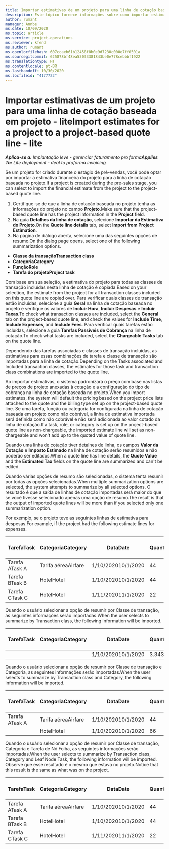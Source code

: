 ```yaml
---
title: Importar estimativas de um projeto para uma linha de cotação baseada em projeto - lite
description: Este tópico fornece informações sobre como importar estimativas de um projeto para uma linha de cotação.
author: rumant
manager: Annbe
ms.date: 10/09/2020
ms.topic: article
ms.service: project-operations
ms.reviewer: kfend
ms.author: rumant
ms.openlocfilehash: 607ccaeb61b12458f8b0e9d7230c000e7ff0501a
ms.sourcegitcommit: 625878bf48ea530f3381843be0e778cebbbf1922
ms.translationtype: HT
ms.contentlocale: pt-BR
ms.lasthandoff: 10/30/2020
ms.locfileid: "4177722"
---
```

# <a name="import-estimates-for-a-project-to-a-project-based-quote-line---lite"></a><span data-ttu-id="7bb3b-103">Importar estimativas de um projeto para uma linha de cotação baseada em projeto - lite</span><span class="sxs-lookup"><span data-stu-id="7bb3b-103">Import estimates for a project to a project-based quote line - lite</span></span>

<span data-ttu-id="7bb3b-104">_**Aplica-se a:** Implantação leve - gerenciar faturamento pro forma_</span><span class="sxs-lookup"><span data-stu-id="7bb3b-104">_**Applies To:** Lite deployment - deal to proforma invoicing_</span></span>

<span data-ttu-id="7bb3b-105">Se um projeto for criado durante o estágio de pré-vendas, você pode optar por importar a estimativa financeira do projeto para a linha de cotação baseada no projeto.</span><span class="sxs-lookup"><span data-stu-id="7bb3b-105">If a project is created during the pre-sales stage, you can select to import the financial estimate from the project to the project-based quote line.</span></span>

1. <span data-ttu-id="7bb3b-106">Certifique-se de que a linha de cotação baseada no projeto tenha as informações do projeto no campo **Projeto**.</span><span class="sxs-lookup"><span data-stu-id="7bb3b-106">Make sure that the project-based quote line has the project information in the **Project** field.</span></span>
2. <span data-ttu-id="7bb3b-107">Na guia **Detalhes da linha de cotação**, selecione **Importar da Estimativa do Projeto**.</span><span class="sxs-lookup"><span data-stu-id="7bb3b-107">On the **Quote line details** tab, select **Import from Project Estimation**.</span></span>
3. <span data-ttu-id="7bb3b-108">Na página de diálogo aberta, selecione uma das seguintes opções de resumo.</span><span class="sxs-lookup"><span data-stu-id="7bb3b-108">On the dialog page opens, select one of the following summarization options.</span></span>

  - <span data-ttu-id="7bb3b-109">**Classe da transação**</span><span class="sxs-lookup"><span data-stu-id="7bb3b-109">**Transaction class**</span></span>
  - <span data-ttu-id="7bb3b-110">**Categoria**</span><span class="sxs-lookup"><span data-stu-id="7bb3b-110">**Category**</span></span>
  - <span data-ttu-id="7bb3b-111">**Função**</span><span class="sxs-lookup"><span data-stu-id="7bb3b-111">**Role**</span></span> 
  - <span data-ttu-id="7bb3b-112">**Tarefa do projeto**</span><span class="sxs-lookup"><span data-stu-id="7bb3b-112">**Project task**</span></span>

<span data-ttu-id="7bb3b-113">Com base em sua seleção, a estimativa do projeto para todas as classes de transação incluídas nesta linha de cotação é copiada.</span><span class="sxs-lookup"><span data-stu-id="7bb3b-113">Based on your selection, the estimate from the project for all transaction classes included on this quote line are copied over.</span></span> <span data-ttu-id="7bb3b-114">Para verificar quais classes de transação estão incluídas, selecione a guia **Geral** na linha de cotação baseada no projeto e verifique os valores de **Incluir Hora**, **Incluir Despesas** e **Incluir Taxas**.</span><span class="sxs-lookup"><span data-stu-id="7bb3b-114">To check what transaction classes are included, select the **General** tab on the project-based quote line, and check the values for **Include Time**, **Include Expenses**, and **Include Fees**.</span></span>  <span data-ttu-id="7bb3b-115">Para verificar quais tarefas estão incluídas, selecione a guia **Tarefas Passíveis de Cobrança** na linha de cotação.</span><span class="sxs-lookup"><span data-stu-id="7bb3b-115">To check what tasks are included, select the **Chargeable Tasks** tab on the quote line.</span></span>

<span data-ttu-id="7bb3b-116">Dependendo das tarefas associadas e classes de transação incluídas, as estimativas para essas combinações de tarefa e classe de transação são importadas para a linha de cotação.</span><span class="sxs-lookup"><span data-stu-id="7bb3b-116">Depending on the Tasks associated and Included transaction classes, the estimates for those task and transaction class combinations are imported to the quote line.</span></span>

<span data-ttu-id="7bb3b-117">Ao importar estimativas, o sistema padronizará o preço com base nas listas de preços de projeto anexadas à cotação e a configuração do tipo de cobrança na linha de cotação baseada no projeto.</span><span class="sxs-lookup"><span data-stu-id="7bb3b-117">When you import estimates, the system will default the pricing based on the project price lists attached to the quote and the billing type set up on the project-based quote line.</span></span> <span data-ttu-id="7bb3b-118">Se uma tarefa, função ou categoria for configurada na linha de cotação baseada em projeto como não cobrável, a linha de estimativa importada será definida como não cobrável e não será adicionada ao valor cotado da linha de cotação.</span><span class="sxs-lookup"><span data-stu-id="7bb3b-118">If a task, role, or category is set up on the project-based quote line as non-chargeable, the imported estimate line will set as non-chargeable and won't add up to the quoted value of quote line.</span></span>

<span data-ttu-id="7bb3b-119">Quando uma linha de cotação tiver detalhes de linha, os campos **Valor da Cotação** e **Imposto Estimado** na linha de cotação serão resumidos e não poderão ser editados.</span><span class="sxs-lookup"><span data-stu-id="7bb3b-119">When a quote line has line details, the **Quote Value** and the **Estimated Tax** fields on the quote line are summarized and can't be edited.</span></span>

<span data-ttu-id="7bb3b-120">Quando várias opções de resumo são selecionadas, o sistema tenta resumir por todas as opções selecionadas.</span><span class="sxs-lookup"><span data-stu-id="7bb3b-120">When multiple summarization options are selected, the system attempts to summarize by all selected options.</span></span> <span data-ttu-id="7bb3b-121">O resultado é que a saída de linhas de cotação importadas será maior do que se você tivesse selecionado apenas uma opção de resumo.</span><span class="sxs-lookup"><span data-stu-id="7bb3b-121">The result is that the output of imported quote lines will be more than if you selected only one summarization option.</span></span>

<span data-ttu-id="7bb3b-122">Por exemplo, se o projeto teve as seguintes linhas de estimativa para despesas.</span><span class="sxs-lookup"><span data-stu-id="7bb3b-122">For example, if the project had the following estimate lines for expenses.</span></span>

| <span data-ttu-id="7bb3b-123">Tarefa</span><span class="sxs-lookup"><span data-stu-id="7bb3b-123">Task</span></span> | <span data-ttu-id="7bb3b-124">Categoria</span><span class="sxs-lookup"><span data-stu-id="7bb3b-124">Category</span></span> | <span data-ttu-id="7bb3b-125">Data</span><span class="sxs-lookup"><span data-stu-id="7bb3b-125">Date</span></span> | <span data-ttu-id="7bb3b-126">Quantidade</span><span class="sxs-lookup"><span data-stu-id="7bb3b-126">Quantity</span></span> | <span data-ttu-id="7bb3b-127">Preço unitário</span><span class="sxs-lookup"><span data-stu-id="7bb3b-127">Unit price</span></span> | <span data-ttu-id="7bb3b-128">Valor</span><span class="sxs-lookup"><span data-stu-id="7bb3b-128">Amount</span></span> |
| --- | --- | --- | --- | --- | --- |
| <span data-ttu-id="7bb3b-129">Tarefa A</span><span class="sxs-lookup"><span data-stu-id="7bb3b-129">Task A</span></span> | <span data-ttu-id="7bb3b-130">Tarifa aérea</span><span class="sxs-lookup"><span data-stu-id="7bb3b-130">Airfare</span></span> | <span data-ttu-id="7bb3b-131">1/10/2020</span><span class="sxs-lookup"><span data-stu-id="7bb3b-131">10/1/2020</span></span> | <span data-ttu-id="7bb3b-132">4</span><span class="sxs-lookup"><span data-stu-id="7bb3b-132">4</span></span> | <span data-ttu-id="7bb3b-133">400</span><span class="sxs-lookup"><span data-stu-id="7bb3b-133">400</span></span> | <span data-ttu-id="7bb3b-134">1600</span><span class="sxs-lookup"><span data-stu-id="7bb3b-134">1600</span></span> |
| <span data-ttu-id="7bb3b-135">Tarefa B</span><span class="sxs-lookup"><span data-stu-id="7bb3b-135">Task B</span></span> | <span data-ttu-id="7bb3b-136">Hotel</span><span class="sxs-lookup"><span data-stu-id="7bb3b-136">Hotel</span></span> | <span data-ttu-id="7bb3b-137">1/10/2020</span><span class="sxs-lookup"><span data-stu-id="7bb3b-137">10/1/2020</span></span> | <span data-ttu-id="7bb3b-138">4</span><span class="sxs-lookup"><span data-stu-id="7bb3b-138">4</span></span> | <span data-ttu-id="7bb3b-139">200</span><span class="sxs-lookup"><span data-stu-id="7bb3b-139">200</span></span> | <span data-ttu-id="7bb3b-140">800</span><span class="sxs-lookup"><span data-stu-id="7bb3b-140">800</span></span> |
| <span data-ttu-id="7bb3b-141">Tarefa C</span><span class="sxs-lookup"><span data-stu-id="7bb3b-141">Task C</span></span> | <span data-ttu-id="7bb3b-142">Hotel</span><span class="sxs-lookup"><span data-stu-id="7bb3b-142">Hotel</span></span> | <span data-ttu-id="7bb3b-143">1/11/2020</span><span class="sxs-lookup"><span data-stu-id="7bb3b-143">11/1/2020</span></span> | <span data-ttu-id="7bb3b-144">2</span><span class="sxs-lookup"><span data-stu-id="7bb3b-144">2</span></span> | <span data-ttu-id="7bb3b-145">200</span><span class="sxs-lookup"><span data-stu-id="7bb3b-145">200</span></span> | <span data-ttu-id="7bb3b-146">400</span><span class="sxs-lookup"><span data-stu-id="7bb3b-146">400</span></span> |

<span data-ttu-id="7bb3b-147">Quando o usuário selecionar a opção de resumir por Classe de transação, as seguintes informações serão importadas.</span><span class="sxs-lookup"><span data-stu-id="7bb3b-147">When the user selects to summarize by Transaction class, the following information will be imported.</span></span>

| <span data-ttu-id="7bb3b-148">Tarefa</span><span class="sxs-lookup"><span data-stu-id="7bb3b-148">Task</span></span> | <span data-ttu-id="7bb3b-149">Categoria</span><span class="sxs-lookup"><span data-stu-id="7bb3b-149">Category</span></span> | <span data-ttu-id="7bb3b-150">Data</span><span class="sxs-lookup"><span data-stu-id="7bb3b-150">Date</span></span> | <span data-ttu-id="7bb3b-151">Quantidade</span><span class="sxs-lookup"><span data-stu-id="7bb3b-151">Quantity</span></span> | <span data-ttu-id="7bb3b-152">Preço unitário</span><span class="sxs-lookup"><span data-stu-id="7bb3b-152">Unit price</span></span> | <span data-ttu-id="7bb3b-153">Valor</span><span class="sxs-lookup"><span data-stu-id="7bb3b-153">Amount</span></span> |
| --- | --- | --- | --- | --- | --- |
|||<span data-ttu-id="7bb3b-154">1/10/2020</span><span class="sxs-lookup"><span data-stu-id="7bb3b-154">10/1/2020</span></span> | <span data-ttu-id="7bb3b-155">3.34</span><span class="sxs-lookup"><span data-stu-id="7bb3b-155">3.34</span></span> | <span data-ttu-id="7bb3b-156">840</span><span class="sxs-lookup"><span data-stu-id="7bb3b-156">840</span></span> | <span data-ttu-id="7bb3b-157">2800</span><span class="sxs-lookup"><span data-stu-id="7bb3b-157">2800</span></span> |

<span data-ttu-id="7bb3b-158">Quando o usuário selecionar a opção de resumir por Classe de transação e Categoria, as seguintes informações serão importadas.</span><span class="sxs-lookup"><span data-stu-id="7bb3b-158">When the user selects to summarize by Transaction class and Category, the following information will be imported.</span></span>

| <span data-ttu-id="7bb3b-159">Tarefa</span><span class="sxs-lookup"><span data-stu-id="7bb3b-159">Task</span></span> | <span data-ttu-id="7bb3b-160">Categoria</span><span class="sxs-lookup"><span data-stu-id="7bb3b-160">Category</span></span> | <span data-ttu-id="7bb3b-161">Data</span><span class="sxs-lookup"><span data-stu-id="7bb3b-161">Date</span></span> | <span data-ttu-id="7bb3b-162">Quantidade</span><span class="sxs-lookup"><span data-stu-id="7bb3b-162">Quantity</span></span> | <span data-ttu-id="7bb3b-163">Preço unitário</span><span class="sxs-lookup"><span data-stu-id="7bb3b-163">Unit price</span></span> | <span data-ttu-id="7bb3b-164">Valor</span><span class="sxs-lookup"><span data-stu-id="7bb3b-164">Amount</span></span> |
| --- | --- | --- | --- | --- | --- |
| <span data-ttu-id="7bb3b-165">Tarefa A</span><span class="sxs-lookup"><span data-stu-id="7bb3b-165">Task A</span></span> | <span data-ttu-id="7bb3b-166">Tarifa aérea</span><span class="sxs-lookup"><span data-stu-id="7bb3b-166">Airfare</span></span> | <span data-ttu-id="7bb3b-167">1/10/2020</span><span class="sxs-lookup"><span data-stu-id="7bb3b-167">10/1/2020</span></span> | <span data-ttu-id="7bb3b-168">4</span><span class="sxs-lookup"><span data-stu-id="7bb3b-168">4</span></span> | <span data-ttu-id="7bb3b-169">400</span><span class="sxs-lookup"><span data-stu-id="7bb3b-169">400</span></span> | <span data-ttu-id="7bb3b-170">1600</span><span class="sxs-lookup"><span data-stu-id="7bb3b-170">1600</span></span> |
| | <span data-ttu-id="7bb3b-171">Hotel</span><span class="sxs-lookup"><span data-stu-id="7bb3b-171">Hotel</span></span> | <span data-ttu-id="7bb3b-172">1/10/2020</span><span class="sxs-lookup"><span data-stu-id="7bb3b-172">10/1/2020</span></span> | <span data-ttu-id="7bb3b-173">6</span><span class="sxs-lookup"><span data-stu-id="7bb3b-173">6</span></span> | <span data-ttu-id="7bb3b-174">200</span><span class="sxs-lookup"><span data-stu-id="7bb3b-174">200</span></span> | <span data-ttu-id="7bb3b-175">1200</span><span class="sxs-lookup"><span data-stu-id="7bb3b-175">1200</span></span> |

<span data-ttu-id="7bb3b-176">Quando o usuário selecionar a opção de resumir por Classe de transação, Categoria e Tarefa de Nó Folha, as seguintes informações serão importadas.</span><span class="sxs-lookup"><span data-stu-id="7bb3b-176">When the user selects to summarize by Transaction class, Category and Leaf Node Task, the following information will be imported.</span></span> <span data-ttu-id="7bb3b-177">Observe que esse resultado é o mesmo que estava no projeto.</span><span class="sxs-lookup"><span data-stu-id="7bb3b-177">Notice that this result is the same as what was on the project.</span></span>

| <span data-ttu-id="7bb3b-178">Tarefa</span><span class="sxs-lookup"><span data-stu-id="7bb3b-178">Task</span></span> | <span data-ttu-id="7bb3b-179">Categoria</span><span class="sxs-lookup"><span data-stu-id="7bb3b-179">Category</span></span> | <span data-ttu-id="7bb3b-180">Data</span><span class="sxs-lookup"><span data-stu-id="7bb3b-180">Date</span></span> | <span data-ttu-id="7bb3b-181">Quantidade</span><span class="sxs-lookup"><span data-stu-id="7bb3b-181">Quantity</span></span> | <span data-ttu-id="7bb3b-182">Preço unitário</span><span class="sxs-lookup"><span data-stu-id="7bb3b-182">Unit price</span></span> | <span data-ttu-id="7bb3b-183">Valor</span><span class="sxs-lookup"><span data-stu-id="7bb3b-183">Amount</span></span> |
| --- | --- | --- | --- | --- | --- |
| <span data-ttu-id="7bb3b-184">Tarefa A</span><span class="sxs-lookup"><span data-stu-id="7bb3b-184">Task A</span></span> | <span data-ttu-id="7bb3b-185">Tarifa aérea</span><span class="sxs-lookup"><span data-stu-id="7bb3b-185">Airfare</span></span> | <span data-ttu-id="7bb3b-186">1/10/2020</span><span class="sxs-lookup"><span data-stu-id="7bb3b-186">10/1/2020</span></span> | <span data-ttu-id="7bb3b-187">4</span><span class="sxs-lookup"><span data-stu-id="7bb3b-187">4</span></span> | <span data-ttu-id="7bb3b-188">400</span><span class="sxs-lookup"><span data-stu-id="7bb3b-188">400</span></span> | <span data-ttu-id="7bb3b-189">1600</span><span class="sxs-lookup"><span data-stu-id="7bb3b-189">1600</span></span> |
| <span data-ttu-id="7bb3b-190">Tarefa B</span><span class="sxs-lookup"><span data-stu-id="7bb3b-190">Task B</span></span> | <span data-ttu-id="7bb3b-191">Hotel</span><span class="sxs-lookup"><span data-stu-id="7bb3b-191">Hotel</span></span> | <span data-ttu-id="7bb3b-192">1/10/2020</span><span class="sxs-lookup"><span data-stu-id="7bb3b-192">10/1/2020</span></span> | <span data-ttu-id="7bb3b-193">4</span><span class="sxs-lookup"><span data-stu-id="7bb3b-193">4</span></span> | <span data-ttu-id="7bb3b-194">200</span><span class="sxs-lookup"><span data-stu-id="7bb3b-194">200</span></span> | <span data-ttu-id="7bb3b-195">800</span><span class="sxs-lookup"><span data-stu-id="7bb3b-195">800</span></span> |
| <span data-ttu-id="7bb3b-196">Tarefa C</span><span class="sxs-lookup"><span data-stu-id="7bb3b-196">Task C</span></span> | <span data-ttu-id="7bb3b-197">Hotel</span><span class="sxs-lookup"><span data-stu-id="7bb3b-197">Hotel</span></span> | <span data-ttu-id="7bb3b-198">1/11/2020</span><span class="sxs-lookup"><span data-stu-id="7bb3b-198">11/1/2020</span></span> | <span data-ttu-id="7bb3b-199">2</span><span class="sxs-lookup"><span data-stu-id="7bb3b-199">2</span></span> | <span data-ttu-id="7bb3b-200">200</span><span class="sxs-lookup"><span data-stu-id="7bb3b-200">200</span></span> | <span data-ttu-id="7bb3b-201">400</span><span class="sxs-lookup"><span data-stu-id="7bb3b-201">400</span></span> |
